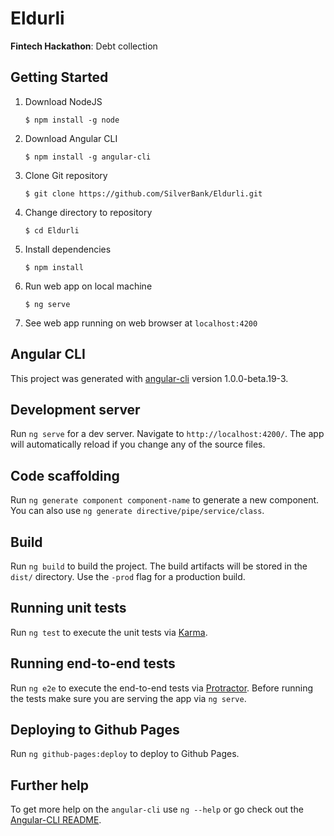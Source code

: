 # Eldurli

**Fintech Hackathon**: Debt collection

## Getting Started

1. Download NodeJS

    ```
    $ npm install -g node
    ```
1. Download Angular CLI

    ```
    $ npm install -g angular-cli
    ```
1. Clone Git repository

    ```
    $ git clone https://github.com/SilverBank/Eldurli.git
    ```

1. Change directory to repository

    ```
    $ cd Eldurli
    ```

1. Install dependencies

    ```
    $ npm install
    ```

1. Run web app on local machine

    ```
    $ ng serve
    ```
    
1. See web app running on web browser at `localhost:4200`

## Angular CLI

This project was generated with [angular-cli](https://github.com/angular/angular-cli) version 1.0.0-beta.19-3.

## Development server
Run `ng serve` for a dev server. Navigate to `http://localhost:4200/`. The app will automatically reload if you change any of the source files.

## Code scaffolding

Run `ng generate component component-name` to generate a new component. You can also use `ng generate directive/pipe/service/class`.

## Build

Run `ng build` to build the project. The build artifacts will be stored in the `dist/` directory. Use the `-prod` flag for a production build.

## Running unit tests

Run `ng test` to execute the unit tests via [Karma](https://karma-runner.github.io).

## Running end-to-end tests

Run `ng e2e` to execute the end-to-end tests via [Protractor](http://www.protractortest.org/).
Before running the tests make sure you are serving the app via `ng serve`.

## Deploying to Github Pages

Run `ng github-pages:deploy` to deploy to Github Pages.

## Further help

To get more help on the `angular-cli` use `ng --help` or go check out the [Angular-CLI README](https://github.com/angular/angular-cli/blob/master/README.md).
